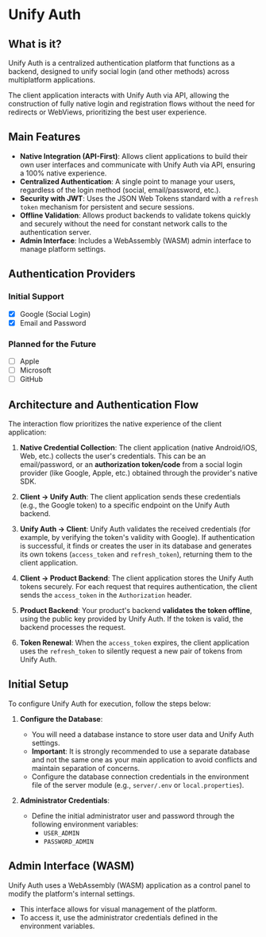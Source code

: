 # Unify Auth

## What is it?

Unify Auth is a centralized authentication platform that functions as a backend, designed to unify social login (and other methods) across multiplatform applications.

The client application interacts with Unify Auth via API, allowing the construction of fully native login and registration flows without the need for redirects or WebViews, prioritizing the best user experience.

## Main Features

- **Native Integration (API-First)**: Allows client applications to build their own user interfaces and communicate with Unify Auth via API, ensuring a 100% native experience.
- **Centralized Authentication**: A single point to manage your users, regardless of the login method (social, email/password, etc.).
- **Security with JWT**: Uses the JSON Web Tokens standard with a `refresh token` mechanism for persistent and secure sessions.
- **Offline Validation**: Allows product backends to validate tokens quickly and securely without the need for constant network calls to the authentication server.
- **Admin Interface**: Includes a WebAssembly (WASM) admin interface to manage platform settings.

## Authentication Providers

### Initial Support
- [x] Google (Social Login)
- [x] Email and Password

### Planned for the Future
- [ ] Apple
- [ ] Microsoft
- [ ] GitHub

## Architecture and Authentication Flow

The interaction flow prioritizes the native experience of the client application:

1.  **Native Credential Collection**: The client application (native Android/iOS, Web, etc.) collects the user's credentials. This can be an email/password, or an **authorization token/code** from a social login provider (like Google, Apple, etc.) obtained through the provider's native SDK.

2.  **Client -> Unify Auth**: The client application sends these credentials (e.g., the Google token) to a specific endpoint on the Unify Auth backend.

3.  **Unify Auth -> Client**: Unify Auth validates the received credentials (for example, by verifying the token's validity with Google). If authentication is successful, it finds or creates the user in its database and generates its own tokens (`access_token` and `refresh_token`), returning them to the client application.

4.  **Client -> Product Backend**: The client application stores the Unify Auth tokens securely. For each request that requires authentication, the client sends the `access_token` in the `Authorization` header.

5.  **Product Backend**: Your product's backend **validates the token offline**, using the public key provided by Unify Auth. If the token is valid, the backend processes the request.

6.  **Token Renewal**: When the `access_token` expires, the client application uses the `refresh_token` to silently request a new pair of tokens from Unify Auth.

## Initial Setup

To configure Unify Auth for execution, follow the steps below:

1.  **Configure the Database**:
    -   You will need a database instance to store user data and Unify Auth settings.
    -   **Important**: It is strongly recommended to use a separate database and not the same one as your main application to avoid conflicts and maintain separation of concerns.
    -   Configure the database connection credentials in the environment file of the server module (e.g., `server/.env` or `local.properties`).

2.  **Administrator Credentials**:
    -   Define the initial administrator user and password through the following environment variables:
        -   `USER_ADMIN`
        -   `PASSWORD_ADMIN`

## Admin Interface (WASM)

Unify Auth uses a WebAssembly (WASM) application as a control panel to modify the platform's internal settings.

-   This interface allows for visual management of the platform.
-   To access it, use the administrator credentials defined in the environment variables.
